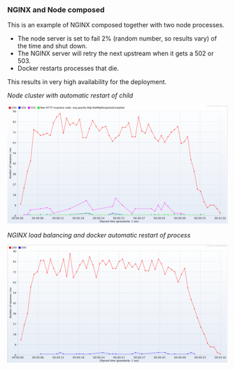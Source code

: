 ### NGINX and Node composed

This is an example of NGINX composed together with two node processes.

- The node server is set to fail 2% (random number, so results vary) of the time and shut down.
- The NGINX server will retry the next upstream when it gets a 502 or 503.
- Docker restarts processes that die.

This results in very high availability for the deployment.

*Node cluster with automatic restart of child*

![Cluster Alone](cluster_alone.png)

*NGINX load balancing and docker automatic restart of process*

![NGINX Load Balancing](with_nginx.png)
